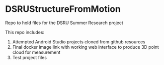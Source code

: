 # DSRUStructureFromMotion
Repo to hold files for the DSRU Summer Research project

This repo includes:

1) Attempted Android Studio projects cloned from github resources
2) Final docker image link with working web interface to produce 3D point cloud for measurement
3) Test project files
